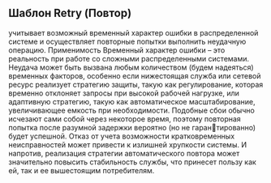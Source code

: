 ## Шаблон Retry (Повтор) 
учитывает возможный временный характер ошибки
в распределенной системе и осуществляет повторные попытки выполнить
неудачную операцию.
Применимость
Временный характер ошибки – это реальность при работе со сложными распределенными системами. Неудача может быть вызвана любым количеством
(будем надеяться) временных факторов, особенно если нижестоящая служба
или сетевой ресурс реализует стратегию защиты, такую как регулирование,
которая временно отклоняет запросы при высокой рабочей нагрузке, или
адаптивную стратегию, такую как автоматическое масштабирование, увеличивающее емкость при необходимости.
Подобные сбои обычно исчезают сами собой через некоторое время, поэтому повторная попытка после разумной задержки вероятно (но не гарантированно) будет успешной. Отказ от учета возможности кратковременных
неисправностей может привести к излишней хрупкости системы. И напротив, реализация стратегии автоматического повтора может значительно
повысить стабильность службы, что принесет пользу как ей, так и ее вышестоящим потребителям.